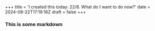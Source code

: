 +++
title = 'I created this today: 22/8. What do I want to do now?'
date = 2024-08-22T17:19:16Z
draft = false
+++

### This is some markdown